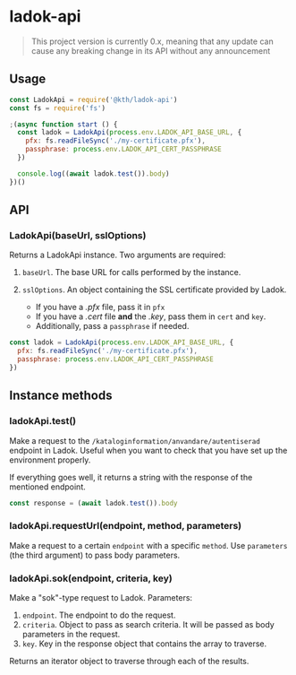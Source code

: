 # ladok-api

> This project version is currently 0.x, meaning that any update can cause any breaking change in its API without any announcement

## Usage

``` javascript
const LadokApi = require('@kth/ladok-api')
const fs = require('fs')

;(async function start () {
  const ladok = LadokApi(process.env.LADOK_API_BASE_URL, {
    pfx: fs.readFileSync('./my-certificate.pfx'),
    passphrase: process.env.LADOK_API_CERT_PASSPHRASE
  })

  console.log((await ladok.test()).body)
})()
```

## API

### LadokApi(baseUrl, sslOptions)

Returns a LadokApi instance. Two arguments are required:

1. `baseUrl`. The base URL for calls performed by the instance.
2. `sslOptions`. An object containing the SSL certificate provided by Ladok.

   - If you have a *.pfx* file, pass it in `pfx`
   - If you have a *.cert* file **and** the *.key*, pass them in `cert` and `key`.
   - Additionally, pass a `passphrase` if needed.

``` javascript
const ladok = LadokApi(process.env.LADOK_API_BASE_URL, {
  pfx: fs.readFileSync('./my-certificate.pfx'),
  passphrase: process.env.LADOK_API_CERT_PASSPHRASE
})
```

## Instance methods

### ladokApi.test()

Make a request to the `/kataloginformation/anvandare/autentiserad`  endpoint in Ladok. Useful when you want to check that you have set up the environment properly.

If everything goes well, it returns a string with the response of the mentioned endpoint.

``` javascript
const response = (await ladok.test()).body
```

### ladokApi.requestUrl(endpoint, method, parameters)

Make a request to a certain `endpoint` with a specific `method`. Use `parameters` (the third argument) to pass body parameters.

### ladokApi.sok(endpoint, criteria, key)

Make a "sok"-type request to Ladok. Parameters:

1. `endpoint`. The endpoint to do the request.
2. `criteria`. Object to pass as search criteria. It will be passed as body parameters in the request.
3. `key`. Key in the response object that contains the array to traverse.

Returns an iterator object to traverse through each of the results.
